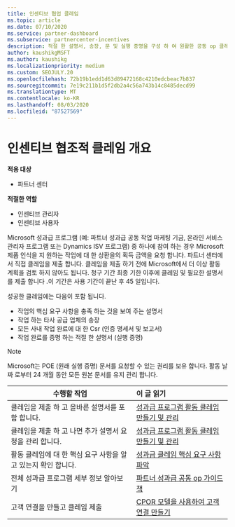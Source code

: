 ```yaml
---
title: 인센티브 협업 클레임
ms.topic: article
ms.date: 07/10/2020
ms.service: partner-dashboard
ms.subservice: partnercenter-incentives
description: 적절 한 설명서, 송장, 문 및 실행 증명을 구성 하 여 원활한 공동 op 클레임을 전송 하는 방법을 알아봅니다.
author: kaushikgMSFT
ms.author: kaushikg
ms.localizationpriority: medium
ms.custom: SEOJULY.20
ms.openlocfilehash: 72b19b1edd1d63d89472168c4210edcbeac7b837
ms.sourcegitcommit: 7e19c211b1d5f2db2a4c56a743b14c8485decd99
ms.translationtype: MT
ms.contentlocale: ko-KR
ms.lasthandoff: 08/03/2020
ms.locfileid: "87527569"
---
```

# <a name="incentives-co-op-claims-overview"></a>인센티브 협조적 클레임 개요

**적용 대상**

- 파트너 센터

**적절한 역할**

- 인센티브 관리자
- 인센티브 사용자

Microsoft 성과급 프로그램 (예: 파트너 성과급 공동 작업 마케팅 기금, 온라인 서비스 관리자 프로그램 또는 Dynamics ISV 프로그램) 중 하나에 참여 하는 경우 Microsoft 제품 인식을 지 원하는 작업에 대 한 상환을의 획득 금액을 요청 합니다. 파트너 센터에서 직접 클레임을 제출 합니다. 클레임을 제출 하기 전에 Microsoft에서 더 이상 활동 계획을 검토 하지 않아도 됩니다. 청구 기간 최종 기한 이후에 클레임 및 필요한 설명서를 제출 합니다 .이 기간은 사용 기간이 끝난 후 45 일입니다.

성공한 클레임에는 다음이 포함 됩니다.

- 작업의 핵심 요구 사항을 충족 하는 것을 보여 주는 설명서
- 작업 하는 타사 공급 업체의 송장
- 모든 사내 작업 완료에 대 한 Csr (인증 명세서 및 보고서)
- 작업 완료를 증명 하는 적절 한 설명서 (실행 증명) 

>[!NOTE]
>Microsoft는 POE (원래 실행 증명) 문서를 요청할 수 있는 권리를 보유 합니다. 활동 날짜 로부터 24 개월 동안 모든 원본 문서를 유지 관리 합니다. 

|**수행할 작업**   |**이 글 읽기**   |
|-----------------|:--------------------------------------|
|클레임을 제출 하 고 올바른 설명서를 포함 합니다.|[성과급 프로그램 활동 클레임 만들기 및 관리](create-incentives-claims.md)|
|클레임을 제출 하 고 나면 추가 설명서 요청을 관리 합니다.|[성과급 프로그램 활동 클레임 만들기 및 관리](create-incentives-claims.md)  |
|활동 클레임에 대 한 핵심 요구 사항을 알고 있는지 확인 합니다.|[성과급 클레임 핵심 요구 사항 파악](core-requirements.md)   |
|전체 성과급 프로그램 세부 정보 알아보기|[파트너 성과급 공동 op 가이드 책](https://assets.microsoft.com/coop-guidebook.pdf)
|고객 연결을 만들고 클레임 제출 |[CPOR 모델을 사용하여 고객 연결 만들기](submit-osa-claim.md)|
                                                                                 
                                   
